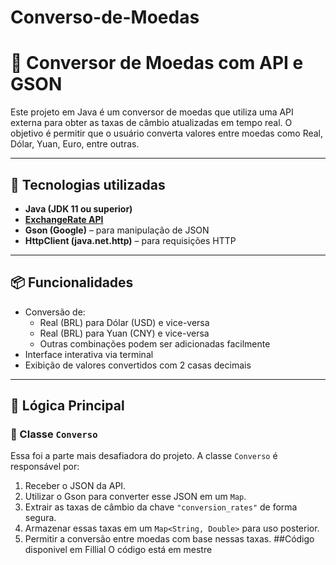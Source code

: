 # Converso-de-Moedas
# 💱 Conversor de Moedas com API e GSON

Este projeto em Java é um conversor de moedas que utiliza uma API externa para obter as taxas de câmbio atualizadas em tempo real. O objetivo é permitir que o usuário converta valores entre moedas como Real, Dólar, Yuan, Euro, entre outras.

---

## 🚀 Tecnologias utilizadas

- **Java (JDK 11 ou superior)**
- **[ExchangeRate API](https://v6.exchangerate-api.com)**
- **Gson (Google)** – para manipulação de JSON
- **HttpClient (java.net.http)** – para requisições HTTP

---

## 📦 Funcionalidades

- Conversão de:
  - Real (BRL) para Dólar (USD) e vice-versa
  - Real (BRL) para Yuan (CNY) e vice-versa
  - Outras combinações podem ser adicionadas facilmente
- Interface interativa via terminal
- Exibição de valores convertidos com 2 casas decimais

---

## 🧠 Lógica Principal

### 🧩 Classe `Converso`

Essa foi a parte mais desafiadora do projeto. A classe `Converso` é responsável por:

1. Receber o JSON da API.
2. Utilizar o Gson para converter esse JSON em um `Map`.
3. Extrair as taxas de câmbio da chave `"conversion_rates"` de forma segura.
4. Armazenar essas taxas em um `Map<String, Double>` para uso posterior.
5. Permitir a conversão entre moedas com base nessas taxas.
##Código disponivel em Fillial
O código está em mestre
